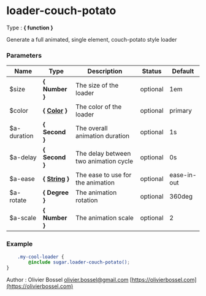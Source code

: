 # loader-couch-potato

<!-- @namespace: sugar.scss.loader.loader-couch-potato -->

Type : **{ function }**


Generate a full animated, single element, couch-potato style loader



### Parameters
Name  |  Type  |  Description  |  Status  |  Default
------------  |  ------------  |  ------------  |  ------------  |  ------------
$size  |  **{ Number }**  |  The size of the loader  |  optional  |  1em
$color  |  **{ [Color](http://www.sass-lang.com/documentation/file.SASS_REFERENCE.html#colors) }**  |  The color of the loader  |  optional  |  primary
$a-duration  |  **{ Second }**  |  The overall animation duration  |  optional  |  1s
$a-delay  |  **{ Second }**  |  The delay between two animation cycle  |  optional  |  0s
$a-ease  |  **{ [String](http://www.sass-lang.com/documentation/file.SASS_REFERENCE.html#sass-script-strings) }**  |  The ease to use for the animation  |  optional  |  ease-in-out
$a-rotate  |  **{ Degree }**  |  The animation rotation  |  optional  |  360deg
$a-scale  |  **{ Number }**  |  The animation scale  |  optional  |  2

### Example
```scss
	.my-cool-loader {
		@include sugar.loader-couch-potato();
}
```
Author : Olivier Bossel [olivier.bossel@gmail.com](mailto:olivier.bossel@gmail.com) [https://olivierbossel.com](https://olivierbossel.com)
